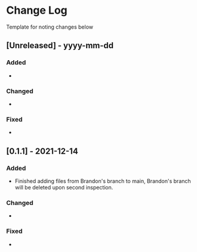# Change Log
 
Template for noting changes below
## [Unreleased] - yyyy-mm-dd 
 
### Added
- 
### Changed
-
### Fixed
-

## [0.1.1] - 2021-12-14
 
### Added
- Finished adding files from Brandon's branch to main, Brandon's branch will be deleted upon second inspection.
### Changed
-  
### Fixed
- 